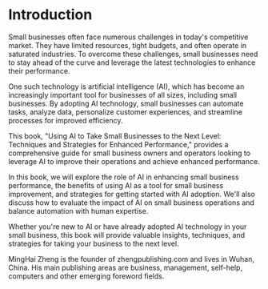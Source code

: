 # Introduction

Small businesses often face numerous challenges in today's competitive market. They have limited resources, tight budgets, and often operate in saturated industries. To overcome these challenges, small businesses need to stay ahead of the curve and leverage the latest technologies to enhance their performance.

One such technology is artificial intelligence (AI), which has become an increasingly important tool for businesses of all sizes, including small businesses. By adopting AI technology, small businesses can automate tasks, analyze data, personalize customer experiences, and streamline processes for improved efficiency.

This book, "Using AI to Take Small Businesses to the Next Level: Techniques and Strategies for Enhanced Performance," provides a comprehensive guide for small business owners and operators looking to leverage AI to improve their operations and achieve enhanced performance.

In this book, we will explore the role of AI in enhancing small business performance, the benefits of using AI as a tool for small business improvement, and strategies for getting started with AI adoption. We'll also discuss how to evaluate the impact of AI on small business operations and balance automation with human expertise.

Whether you're new to AI or have already adopted AI technology in your small business, this book will provide valuable insights, techniques, and strategies for taking your business to the next level.

MingHai Zheng is the founder of zhengpublishing.com and lives in Wuhan, China. His main publishing areas are business, management, self-help, computers and other emerging foreword fields.
